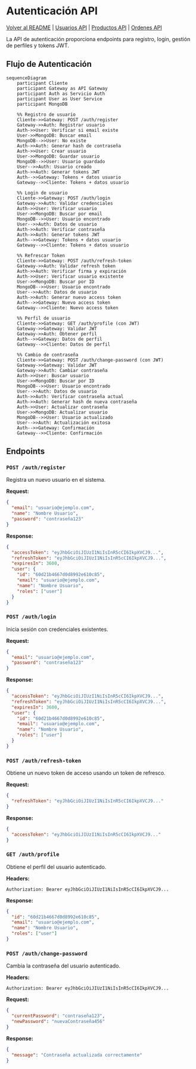 # Autenticación API

[Volver al README](../README.md) | [Usuarios API](./users-api.md) | [Productos API](./products-api.md) | [Ordenes API](./orders-api.md)

La API de autenticación proporciona endpoints para registro, login, gestión de perfiles y tokens JWT.

## Flujo de Autenticación

```mermaid
sequenceDiagram
    participant Cliente
    participant Gateway as API Gateway
    participant Auth as Servicio Auth
    participant User as User Service
    participant MongoDB

    %% Registro de usuario
    Cliente->>Gateway: POST /auth/register
    Gateway->>Auth: Registrar usuario
    Auth->>User: Verificar si email existe
    User->>MongoDB: Buscar email
    MongoDB-->>User: No existe
    Auth->>Auth: Generar hash de contraseña
    Auth->>User: Crear usuario
    User->>MongoDB: Guardar usuario
    MongoDB-->>User: Usuario guardado
    User-->>Auth: Usuario creado
    Auth->>Auth: Generar tokens JWT
    Auth-->>Gateway: Tokens + datos usuario
    Gateway-->>Cliente: Tokens + datos usuario

    %% Login de usuario
    Cliente->>Gateway: POST /auth/login
    Gateway->>Auth: Validar credenciales
    Auth->>User: Verificar usuario
    User->>MongoDB: Buscar por email
    MongoDB-->>User: Usuario encontrado
    User-->>Auth: Datos de usuario
    Auth->>Auth: Verificar contraseña
    Auth->>Auth: Generar tokens JWT
    Auth-->>Gateway: Tokens + datos usuario
    Gateway-->>Cliente: Tokens + datos usuario

    %% Refrescar Token
    Cliente->>Gateway: POST /auth/refresh-token
    Gateway->>Auth: Validar refresh token
    Auth->>Auth: Verificar firma y expiración
    Auth->>User: Verificar usuario existente
    User->>MongoDB: Buscar por ID
    MongoDB-->>User: Usuario encontrado
    User-->>Auth: Datos de usuario
    Auth->>Auth: Generar nuevo access token
    Auth-->>Gateway: Nuevo access token
    Gateway-->>Cliente: Nuevo access token

    %% Perfil de usuario
    Cliente->>Gateway: GET /auth/profile (con JWT)
    Gateway->>Gateway: Validar JWT
    Gateway->>Auth: Obtener perfil
    Auth-->>Gateway: Datos de perfil
    Gateway-->>Cliente: Datos de perfil

    %% Cambio de contraseña
    Cliente->>Gateway: POST /auth/change-password (con JWT)
    Gateway->>Gateway: Validar JWT
    Gateway->>Auth: Cambiar contraseña
    Auth->>User: Buscar usuario
    User->>MongoDB: Buscar por ID
    MongoDB-->>User: Usuario encontrado
    User-->>Auth: Datos de usuario
    Auth->>Auth: Verificar contraseña actual
    Auth->>Auth: Generar hash de nueva contraseña
    Auth->>User: Actualizar contraseña
    User->>MongoDB: Actualizar usuario
    MongoDB-->>User: Usuario actualizado
    User-->>Auth: Actualización exitosa
    Auth-->>Gateway: Confirmación
    Gateway-->>Cliente: Confirmación
```

## Endpoints

### `POST /auth/register`

Registra un nuevo usuario en el sistema.

**Request:**

```json
{
  "email": "usuario@ejemplo.com",
  "name": "Nombre Usuario",
  "password": "contraseña123"
}
```

**Response:**

```json
{
  "accessToken": "eyJhbGciOiJIUzI1NiIsInR5cCI6IkpXVCJ9...",
  "refreshToken": "eyJhbGciOiJIUzI1NiIsInR5cCI6IkpXVCJ9...",
  "expiresIn": 3600,
  "user": {
    "id": "60d21b4667d0d8992e610c85",
    "email": "usuario@ejemplo.com",
    "name": "Nombre Usuario",
    "roles": ["user"]
  }
}
```

### `POST /auth/login`

Inicia sesión con credenciales existentes.

**Request:**

```json
{
  "email": "usuario@ejemplo.com",
  "password": "contraseña123"
}
```

**Response:**

```json
{
  "accessToken": "eyJhbGciOiJIUzI1NiIsInR5cCI6IkpXVCJ9...",
  "refreshToken": "eyJhbGciOiJIUzI1NiIsInR5cCI6IkpXVCJ9...",
  "expiresIn": 3600,
  "user": {
    "id": "60d21b4667d0d8992e610c85",
    "email": "usuario@ejemplo.com",
    "name": "Nombre Usuario",
    "roles": ["user"]
  }
}
```

### `POST /auth/refresh-token`

Obtiene un nuevo token de acceso usando un token de refresco.

**Request:**

```json
{
  "refreshToken": "eyJhbGciOiJIUzI1NiIsInR5cCI6IkpXVCJ9..."
}
```

**Response:**

```json
{
  "accessToken": "eyJhbGciOiJIUzI1NiIsInR5cCI6IkpXVCJ9..."
}
```

### `GET /auth/profile`

Obtiene el perfil del usuario autenticado.

**Headers:**

```text
Authorization: Bearer eyJhbGciOiJIUzI1NiIsInR5cCI6IkpXVCJ9...
```

**Response:**

```json
{
  "id": "60d21b4667d0d8992e610c85",
  "email": "usuario@ejemplo.com",
  "name": "Nombre Usuario",
  "roles": ["user"]
}
```

### `POST /auth/change-password`

Cambia la contraseña del usuario autenticado.

**Headers:**

```text
Authorization: Bearer eyJhbGciOiJIUzI1NiIsInR5cCI6IkpXVCJ9...
```

**Request:**

```json
{
  "currentPassword": "contraseña123",
  "newPassword": "nuevaContraseña456"
}
```

**Response:**

```json
{
  "message": "Contraseña actualizada correctamente"
}
```
